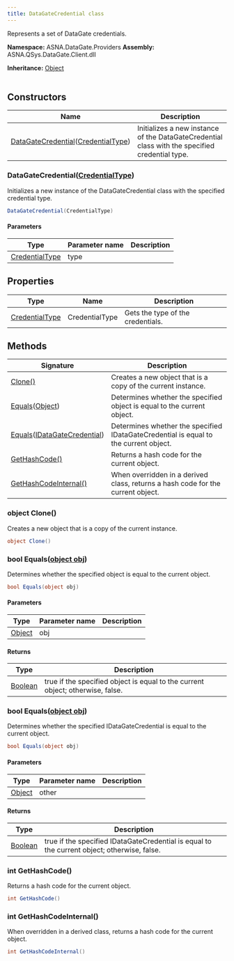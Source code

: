 ```yaml
---
title: DataGateCredential class
---
```


Represents a set of DataGate credentials.

**Namespace:** ASNA.DataGate.Providers
**Assembly:** ASNA.QSys.DataGate.Client.dll

**Inheritance:** [Object](https://docs.microsoft.com/en-us/dotnet/api/system.object)
<br>
<br>

## Constructors

| Name | Description |
| --- | --- |
| [DataGateCredential](#datagatecredential-credentialtype-)([CredentialType](/reference/datagate/datagate-providers/credential-type.html)) | Initializes a new instance of the DataGateCredential class with the specified credential type.

### DataGateCredential([CredentialType](/reference/datagate/datagate-providers/credential-type.html))

Initializes a new instance of the DataGateCredential class with the specified credential type.

```cs
DataGateCredential(CredentialType)
```

#### Parameters

| Type | Parameter name | Description
| --- | --- | ---
| [CredentialType](/reference/datagate/datagate-providers/credential-type.html) | type | 

## Properties

| Type | Name | Description
| --- | --- | --- 
| [CredentialType](/reference/datagate/datagate-providers/credential-type.html) | CredentialType | Gets the type of the credentials. |

## Methods

| Signature | Description |
| --- | --- |
| [Clone()](#clone-) | Creates a new object that is a copy of the current instance.
| [Equals](#equals-object-)([Object](https://docs.microsoft.com/en-us/dotnet/api/system.object)) | Determines whether the specified object is equal to the current object.
| [Equals](#equals-idatagatecredential-)([IDataGateCredential](/reference/datagate/datagate-providers/i-datagate-credential.html)) | Determines whether the specified IDataGateCredential is equal to the current object.
| [GetHashCode()](#gethashcode-) | Returns a hash code for the current object.
| [GetHashCodeInternal()](#gethashcodeinternal-) | When overridden in a derived class, returns a hash code for the current object.

### object Clone()

Creates a new object that is a copy of the current instance.

```cs
object Clone()
```

### bool Equals([object obj](https://docs.microsoft.com/en-us/dotnet/api/system.object))

Determines whether the specified object is equal to the current object.

```cs
bool Equals(object obj)
```

#### Parameters

| Type | Parameter name | Description
| --- | --- | ---
| [Object](https://docs.microsoft.com/en-us/dotnet/api/system.object) | obj | 

#### Returns

| Type | Description
| --- | ---
| [Boolean](https://docs.microsoft.com/en-us/dotnet/api/system.boolean) | true if the specified object is equal to the current object; otherwise, false.

### bool Equals([object obj](https://docs.microsoft.com/en-us/dotnet/api/system.object))

Determines whether the specified IDataGateCredential is equal to the current object.

```cs
bool Equals(object obj)
```

#### Parameters

| Type | Parameter name | Description
| --- | --- | ---
| [Object](https://docs.microsoft.com/en-us/dotnet/api/system.object) | other | 

#### Returns

| Type | Description
| --- | ---
| [Boolean](https://docs.microsoft.com/en-us/dotnet/api/system.boolean) | true if the specified IDataGateCredential is equal to the current object; otherwise, false.

### int GetHashCode()

Returns a hash code for the current object.

```cs
int GetHashCode()
```

### int GetHashCodeInternal()

When overridden in a derived class, returns a hash code for the current object.

```cs
int GetHashCodeInternal()
```
